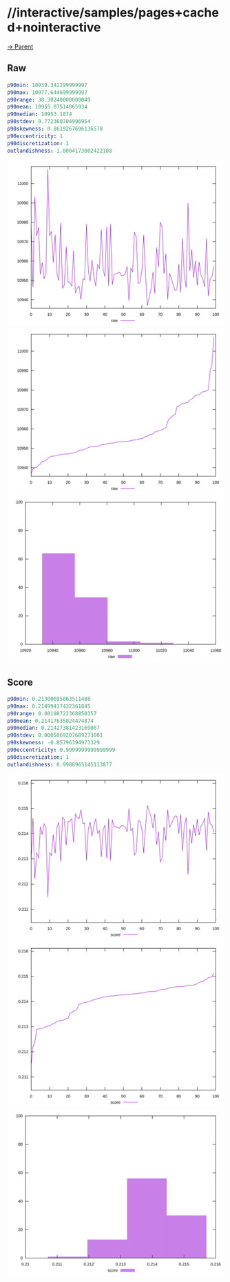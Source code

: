 
# //interactive/samples/pages+cached+nointeractive

[→ Parent](../..)


## Raw


```yaml
p90min: 10939.342299999997
p90max: 10977.644699999997
p90range: 38.30240000000049
p90mean: 10955.07514065934
p90median: 10953.1874
p90stdev: 9.772360704996954
p90skewness: 0.8619267696136578
p90eccentricity: 1
p90discretization: 1
outlandishness: 1.0004173002422108

```

![PLOT: raw-values](./raw/values.svg)![PLOT: raw-sorted](./raw/sorted.svg)![PLOT: raw-histogram](./raw/histogram.svg)
## Score


```yaml
p90min: 0.21300695063511488
p90max: 0.21499417432361845
p90range: 0.00198722368850357
p90mean: 0.21417635024474874
p90median: 0.21427381423169067
p90stdev: 0.0005069207689273001
p90skewness: -0.85796394973329
p90eccentricity: 0.9999999999999999
p90discretization: 1
outlandishness: 0.9988965145113877

```

![PLOT: score-values](./score/values.svg)![PLOT: score-sorted](./score/sorted.svg)![PLOT: score-histogram](./score/histogram.svg)